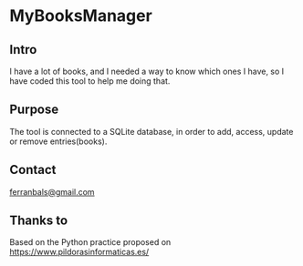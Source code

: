 # MyBooksManager


## Intro
I have a lot of books, and I needed a way to know which ones I have, so I have coded this tool to help me doing that.

## Purpose
The tool is connected to a SQLite database, in order to add, access, update or remove entries(books).

## Contact
ferranbals@gmail.com

## Thanks to
Based on the Python practice proposed on https://www.pildorasinformaticas.es/
